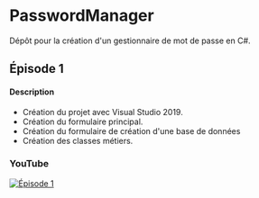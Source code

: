 # PasswordManager
 
Dépôt pour la création d'un gestionnaire de mot de passe en C#.

## Épisode 1

#### Description

- Création du projet avec Visual Studio 2019.
- Création du formulaire principal.
- Création du formulaire de création d'une base de données
- Création des classes métiers.

### YouTube

[![Épisode 1](http://i3.ytimg.com/vi/DM4bSyMYpIc/maxresdefault.jpg)](https://www.youtube.com/watch?v=DM4bSyMYpIc)
